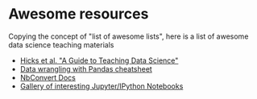 # Awesome resources

Copying the concept of "list of awesome lists", here is a list of awesome data science teaching materials

- [Hicks et al. "A Guide to Teaching Data Science"](https://arxiv.org/abs/1612.07140)
- [Data wrangling with Pandas cheatsheet](https://github.com/pandas-dev/pandas/blob/master/doc/cheatsheet/Pandas_Cheat_Sheet.pdf)
- [NbConvert Docs](https://ipython.org/ipython-doc/3/notebook/nbconvert.html)
- [Gallery of interesting Jupyter/IPython Notebooks](https://github.com/ipython/ipython/wiki/A-gallery-of-interesting-IPython-Notebooks)
